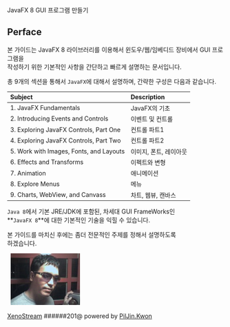JavaFX 8 GUI 프로그램 만들기


## Perface
본 가이드는 JavaFX 8 라이브러리를 이용해서 윈도우/웹/임베디드 장비에서 GUI 프로그램을     
작성하기 위한 기본적인 사항을 간단하고 빠르게 설명하는 문서입니다.

총 9개의 섹션을 통해서 `JavaFX`에 대해서 설명하며, 간략한 구성은 다음과 같습니다. 

Subject | Description
:---|:---
1. JavaFX Fundamentals | JavaFX의 기초
2. Introducing Events and Controls | 이벤트 및 컨트롤
3. Exploring JavaFX Controls, Part One | 컨트롤 파트1
4. Exploring JavaFX Controls, Part Two | 컨트롤 파트2
5. Work with Images, Fonts, and Layouts | 이미지, 폰트, 레이아웃
6. Effects and Transforms  | 이펙트와 변형
7. Animation | 애니메이션
8. Explore Menus | 메뉴
9. Charts, WebView, and Canvass | 차트, 웹뷰, 캔바스


`Java 8`에서 기본 JRE/JDK에 포함된, 차세대 GUI FrameWorks인     
**`JavaFX 8`**에 대한 기본적인 기술을 익힐 수 있습니다.    

본 가이드를 마치신 후에는 좀더 전문적인 주제를 정해서 설명하도록       
하겠습니다.    


  
![](https://github.com/xenostream/GoWebProgramming/blob/master/images/My.jpg)

[XenoStream](http://www.xenostream.com) 
######201@ powered by [PilJin.Kwon](mailto://piljin.kwon@gmail.com)
